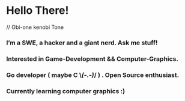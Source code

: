 
# Hello There! 
// Obi-one kenobi Tone

###  I’m a SWE, a hacker and a giant nerd. Ask me stuff!  

### Interested in Game-Development && Computer-Graphics.

### Go developer ( maybe C \\_(-.-)_/ ) . Open Source enthusiast.

### Currently learning computer graphics :)
